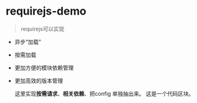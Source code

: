 # requirejs-demo
>requirejs可以实现

* 异步“加载”
* 按需加载
* 更加方便的模块依赖管理
* 更加高效的版本管理

  这里实现<b>按需请求</b>、<b>相关依赖</b>、把config 单独抽出来。
    这是一个代码区块。
  
      
